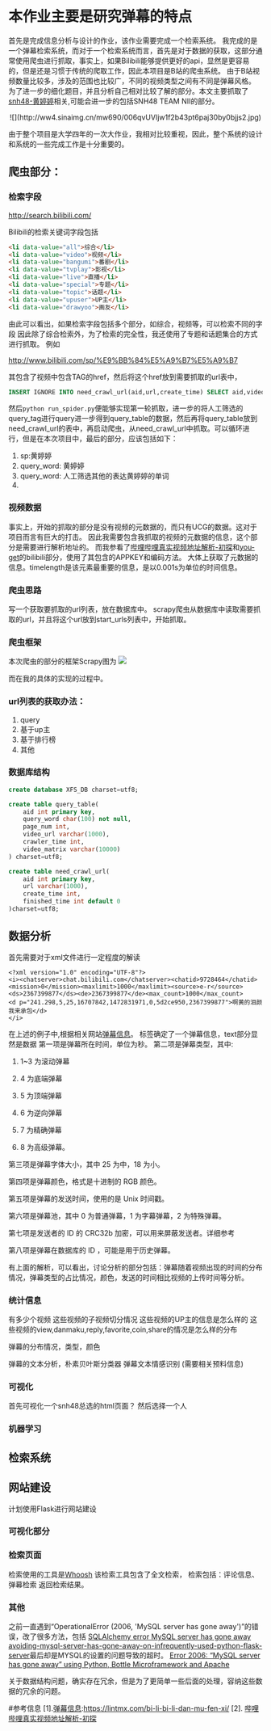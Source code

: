 # 本作业主要是研究弹幕的特点
首先是完成信息分析与设计的作业，该作业需要完成一个检索系统。
我完成的是一个弹幕检索系统，而对于一个检索系统而言，首先是对于数据的获取，这部分通常使用爬虫进行抓取，事实上，如果Bilibili能够提供更好的api，显然是更容易的，但是还是习惯于传统的爬取工作，因此本项目是B站的爬虫系统。
由于B站视频数量比较多，涉及的范围也比较广，不同的视频类型之间有不同是弹幕风格。
为了进一步的细化题目，并且分析自己相对比较了解的部分。本文主要抓取了[snh48-黄婷婷](http://weibo.com/u/3668822213)相关,可能会进一步的包括SNH48 TEAM NII的部分。

<center>![](http://ww4.sinaimg.cn/mw690/006qvUVIjw1f2b43pt6paj30by0bjjs2.jpg)</center>

由于整个项目是大学四年的一次大作业，我相对比较重视，因此，整个系统的设计和系统的一些完成工作是十分重要的。

## 爬虫部分：
### 检索字段

http://search.bilibili.com/

Bilibili的检索关键词字段包括
```html
<li data-value="all">综合</li>
<li data-value="video">视频</li>
<li data-value="bangumi">番剧</li>
<li data-value="tvplay">影视</li>
<li data-value="live">直播</li>
<li data-value="special">专题</li>
<li data-value="topic">话题</li>
<li data-value="upuser">UP主</li>
<li data-value="drawyoo">画友</li>
```
由此可以看出，如果检索字段包括多个部分，如综合，视频等，可以检索不同的字段
因此除了综合检索外，为了检索的完全性，我还使用了专题和话题集合的方式进行抓取。
例如

http://www.bilibili.com/sp/%E9%BB%84%E5%A9%B7%E5%A9%B7

其包含了视频中包含TAG的href，然后将这个href放到需要抓取的url表中，
```SQL
INSERT IGNORE INTO need_crawl_url(aid,url,create_time) SELECT aid,video_url,crawler_time FROM query_table;
```
然后```python run_spider.py```便能够实现第一轮抓取，进一步的将人工筛选的query_tag进行query进一步得到query_table的数据，然后再将query_table放到need_crawl_url的表中，再启动爬虫，从need_crawl_url中抓取。可以循环进行，但是在本次项目中，最后的部分，应该包括如下：
1. sp:黄婷婷
2. query_word: 黄婷婷
3. query_word: 人工筛选其他的表达黄婷婷的单词
4. 
### 视频数据
事实上，开始的抓取的部分是没有视频的元数据的，而只有UCG的数据。这对于项目而言有巨大的打击。
因此我需要包含我抓取的视频的元数据的信息，这个部分是需要进行解析地址的。
而我参看了[哔哩哔哩真实视频地址解析-初探](#citation)和[you-get](#citation)的bilibili部分，使用了其包含的APPKEY和编码方法。
大体上获取了元数据的信息。timelength是该元素最重要的信息，是以0.001s为单位的时间信息。

### 爬虫思路
写一个获取要抓取的url列表，放在数据库中。
scrapy爬虫从数据库中读取需要抓取的url，并且将这个url放到start_urls列表中，开始抓取。

### 爬虫框架
本次爬虫的部分的框架Scrapy图为
![](http://ww2.sinaimg.cn/large/006C73MUjw1fa2642jsg5j30jg0dq40c.jpg)

而在我的具体的实现的过程中。

### url列表的获取办法：
1. query
2. 基于up主
3. 基于排行榜
4. 其他

### 数据库结构

```SQL
create database XFS_DB charset=utf8;

create table query_table(
    aid int primary key,
    query_word char(100) not null, 
    page_num int,
    video_url varchar(1000),
    crawler_time int,
    video_matrix varchar(10000)
) charset=utf8;

create table need_crawl_url(
    aid int primary key,
    url varchar(1000),
    create_time int,
    finished_time int default 0
)charset=utf8;

```

## 数据分析

首先需要对于xml文件进行一定程度的解读
```
<?xml version="1.0" encoding="UTF-8"?>
<i><chatserver>chat.bilibili.com</chatserver><chatid>9728464</chatid><mission>0</mission><maxlimit>1000</maxlimit><source>e-r</source><ds>2367399877</ds><de>2367399877</de><max_count>1000</max_count>
<d p="241.298,5,25,16707842,1472831971,0,5d2ce950,2367399877">啊黄的泪颜我来承包</d>
</i>
```
在上述的例子中,根据相关网站[弹幕信息](#citation)。
<d>标签确定了一个弹幕信息，text部分显然是数据
第一项是弹幕所在时间，单位为秒。
第二项是弹幕类型，其中:

1.  1~3 为滚动弹幕

2.  4 为底端弹幕

3.  5 为顶端弹幕

4.  6 为逆向弹幕

5.  7 为精确弹幕

6.  8 为高级弹幕。

第三项是弹幕字体大小，其中 25 为中，18 为小。

第四项是弹幕颜色，格式是十进制的 RGB 颜色。

第五项是弹幕的发送时间，使用的是 Unix 时间戳。

第六项是弹幕池，其中 0 为普通弹幕，1 为字幕弹幕，2 为特殊弹幕。

第七项是发送者的 ID 的 CRC32b 加密，可以用来屏蔽发送者。详细参考

第八项是弹幕在数据库的 ID ，可能是用于历史弹幕。

有上面的解析，可以看出，讨论分析的部分包括：弹幕随着视频出现的时间的分布情况，弹幕类型的占比情况，颜色，发送的时间相比视频的上传时间等分析。


### 统计信息
有多少个视频
这些视频的子视频切分情况
这些视频的UP主的信息是怎么样的
这些视频的view,danmaku,reply,favorite,coin,share的情况是怎么样的分布

弹幕的分布情况，类型，颜色

弹幕的文本分析，朴素贝叶斯分类器
弹幕文本情感识别 (需要相关预料信息)


### 可视化
首先可视化一个snh48总选的html页面？
然后选择一个人


### 机器学习

## 检索系统

## 网站建设

计划使用Flask进行网站建设

### 可视化部分

### 检索页面 
检索使用的工具是[Whoosh](https://pypi.python.org/pypi/Whoosh/)
该检索工具包含了全文检索，
检索包括：评论信息、弹幕检索
返回检索结果。

### 其他
之前一直遇到“OperationalError (2006, 'MySQL server has gone away')”的错误，改了很多方法，包括
[SQLAlchemy error MySQL server has gone away](http://stackoverflow.com/questions/16341911/sqlalchemy-error-mysql-server-has-gone-away)
[avoiding-mysql-server-has-gone-away-on-infrequently-used-python-flask-server](http://stackoverflow.com/questions/6471549/avoiding-mysql-server-has-gone-away-on-infrequently-used-python-flask-server)最后却是MYSQL的设置的问题导致的超时。
[Error 2006: “MySQL server has gone away” using Python, Bottle Microframework and Apache](http://stackoverflow.com/questions/12444272/error-2006-mysql-server-has-gone-away-using-python-bottle-microframework-and)

关于数据结构问题，确实存在冗余，但是为了更简单一些后面的处理，容纳这些数据的冗余的问题。

#<span id="#citation">参考信息</span>
[1].[弹幕信息](https://lintmx.com/bi-li-bi-li-dan-mu-fen-xi/):https://lintmx.com/bi-li-bi-li-dan-mu-fen-xi/
[2]. [哔哩哔哩真实视频地址解析-初探](http://blog.csdn.net/qyvlik/article/details/49473489)